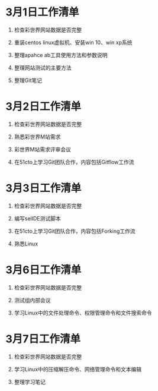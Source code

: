 # 3月1日工作清单

1. 检查彩世界网站数据是否完整

2. 重装centos linux虚拟机、安装win 10、win xp系统

3. 整理apahce ab工具使用方法和参数说明

4. 整理网站测试的主要方法

5. 整理Git笔记

# 3月2日工作清单

1. 检查彩世界网站数据是否完整

2. 熟悉彩世界M站需求

3. 彩世界M站需求评审会议

4. 在51cto上学习Git团队合作，内容包括Gitflow工作流

# 3月3日工作清单

1. 检查彩世界网站数据是否完整

2. 编写selIDE测试脚本

3. 在51cto上学习Git团队合作，内容包括Forking工作流

4. 熟悉Linux

# 3月6日工作清单

1. 检查彩世界网站数据是否完整

2. 测试组内部会议

3. 学习Linux中的文件处理命令、权限管理命令和文件搜索命令

# 3月7日工作清单

1. 检查彩世界网站数据是否完整

2. 学习Linux中的压缩解压命令、网络管理命令和文本编辑

3. 整理学习笔记